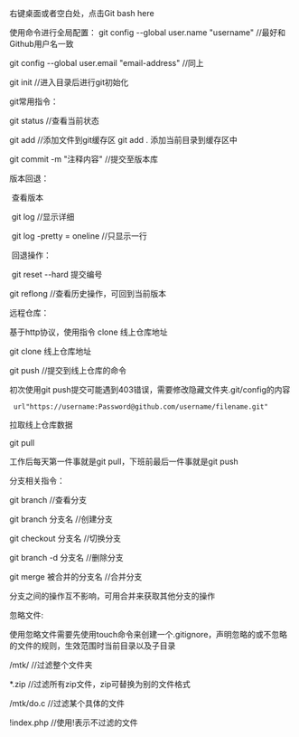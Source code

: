 右键桌面或者空白处，点击Git bash here

使用命令进行全局配置：
git config --global user.name "username"		//最好和Github用户名一致

git config --global user.email "email-address"	//同上

git init			//进入目录后进行git初始化

git常用指令：

git status		//查看当前状态

git add			//添加文件到git缓存区		git add . 添加当前目录到缓存区中

git commit -m "注释内容"	//提交至版本库

版本回退：

​				查看版本

​				git log								//显示详细

​				git log -pretty = oneline 	//只显示一行

​				回退操作：

​				git reset --hard 提交编号

git reflong	//查看历史操作，可回到当前版本



远程仓库：

基于http协议，使用指令 clone 线上仓库地址

git clone 线上仓库地址

git push	//提交到线上仓库的命令

初次使用git push提交可能遇到403错误，需要修改隐藏文件夹.git/config的内容

```
 url"https://username:Password@github.com/username/filename.git"
```

拉取线上仓库数据

git pull

工作后每天第一件事就是git pull，下班前最后一件事就是git push



分支相关指令：

git branch		//查看分支

git branch 分支名	//创建分支

git checkout 分支名	//切换分支

git branch -d 分支名	//删除分支

git merge 被合并的分支名	//合并分支 

分支之间的操作互不影响，可用合并来获取其他分支的操作



忽略文件:

 使用忽略文件需要先使用touch命令来创建一个.gitignore，声明忽略的或不忽略的文件的规则，生效范围时当前目录以及子目录

/mtk/		//过滤整个文件夹

*.zip		//过滤所有zip文件，zip可替换为别的文件格式

/mtk/do.c	//过滤某个具体的文件

!index.php	//使用!表示不过滤的文件